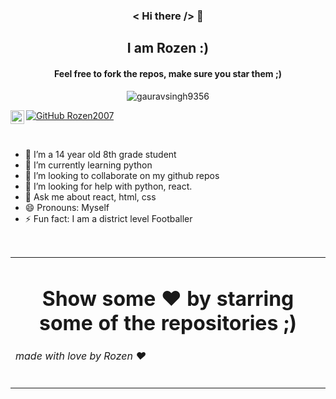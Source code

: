 
  
<h3 align ="center" > <  Hi there /> 👋 </h3>
  <h2 align ="center"> I am Rozen :) </h2>
  <h4 align ="center">Feel free to fork the repos, make sure you star them ;)</h4>
  

<p align="center"> <img src="https://komarev.com/ghpvc/?username=Rozen2007&label=Visitors&color=blue&style=plastic" alt="gauravsingh9356" /> </p>



<a align="center" href="https://github.com/Rozen2007">
  <img align="left" alt="Rozen's Github" width="22px" src="https://cdn.jsdelivr.net/npm/simple-icons@v3/icons/github.svg" />
</a>


[![GitHub Rozen2007](https://img.shields.io/github/followers/Rozen2007?label=follow&style=social)](https://github.com/Rozen2007)
<br/>


<br/>





- 🔭 I’m a 14 year old 8th grade student
- 🌱 I’m currently learning python
- 👯 I’m looking to collaborate on my github repos
- 🤔 I’m looking for help with python, react.
- 💬 Ask me about react, html, css
- 😄 Pronouns: Myself
- ⚡ Fun fact: I am a district level Footballer

<br/>
<table>
<tr>
  
  <td>
  





<div align='center'>
  <h1 align='center'> Show some ❤️ by starring some of the repositories ;) </h1>
  </div>
  <h6>made with love by Rozen ❤️</h6>
